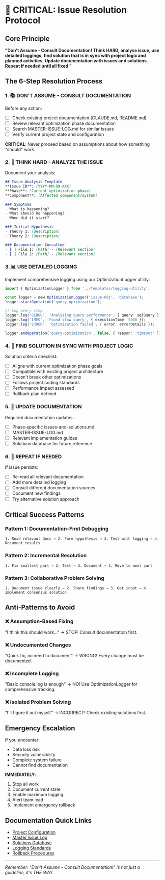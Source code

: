 # 🚨 CRITICAL: Issue Resolution Protocol

## Core Principle
**"Don't Assume - Consult Documentation! Think HARD, analyse issue, use detailed loggings, find solution that is in sync with project logic and planned activities, Update documentation with issues and solutions. Repeat if needed until all fixed."**

## The 6-Step Resolution Process

### 1. 📚 DON'T ASSUME - CONSULT DOCUMENTATION
Before any action:
- [ ] Check existing project documentation (CLAUDE.md, README.md)
- [ ] Review relevant optimization phase documentation
- [ ] Search MASTER-ISSUE-LOG.md for similar issues
- [ ] Verify current project state and configuration

**CRITICAL**: Never proceed based on assumptions about how something "should" work.

### 2. 🧠 THINK HARD - ANALYZE THE ISSUE
Document your analysis:
```markdown
## Issue Analysis Template
**Issue ID**: [YYYY-MM-DD-XXX]
**Phase**: [Current optimization phase]
**Component**: [Affected component/system]

### Symptoms
- What is happening?
- What should be happening?
- When did it start?

### Initial Hypothesis
- Theory 1: [Description]
- Theory 2: [Description]

### Documentation Consulted
- [ ] File 1: [Path] - [Relevant section]
- [ ] File 2: [Path] - [Relevant section]
```

### 3. 📊 USE DETAILED LOGGING
Implement comprehensive logging using our OptimizationLogger utility:
```typescript
import { OptimizationLogger } from '../Templates/logging-utility';

const logger = new OptimizationLogger('issue-001', 'database');
logger.startOperation('query-optimization');

// Log every step
logger.log('DEBUG', 'Analyzing query performance', { query: sqlQuery });
logger.log('INFO', 'Found slow query', { executionTime: 5000 });
logger.log('ERROR', 'Optimization failed', { error: errorDetails });

logger.endOperation('query-optimization', false, { reason: 'timeout' });
```

### 4. 🎯 FIND SOLUTION IN SYNC WITH PROJECT LOGIC
Solution criteria checklist:
- [ ] Aligns with current optimization phase goals
- [ ] Compatible with existing project architecture
- [ ] Doesn't break other optimizations
- [ ] Follows project coding standards
- [ ] Performance impact assessed
- [ ] Rollback plan defined

### 5. 📝 UPDATE DOCUMENTATION
Required documentation updates:
- [ ] Phase-specific issues-and-solutions.md
- [ ] MASTER-ISSUE-LOG.md
- [ ] Relevant implementation guides
- [ ] Solutions database for future reference

### 6. 🔄 REPEAT IF NEEDED
If issue persists:
- [ ] Re-read all relevant documentation
- [ ] Add more detailed logging
- [ ] Consult different documentation sources
- [ ] Document new findings
- [ ] Try alternative solution approach

## Critical Success Patterns

### Pattern 1: Documentation-First Debugging
```
1. Read relevant docs → 2. Form hypothesis → 3. Test with logging → 4. Document results
```

### Pattern 2: Incremental Resolution
```
1. Fix smallest part → 2. Test → 3. Document → 4. Move to next part
```

### Pattern 3: Collaborative Problem Solving
```
1. Document issue clearly → 2. Share findings → 3. Get input → 4. Implement consensus solution
```

## Anti-Patterns to Avoid

### ❌ Assumption-Based Fixing
"I think this should work..." → STOP! Consult documentation first.

### ❌ Undocumented Changes
"Quick fix, no need to document" → WRONG! Every change must be documented.

### ❌ Incomplete Logging
"Basic console.log is enough" → NO! Use OptimizationLogger for comprehensive tracking.

### ❌ Isolated Problem Solving
"I'll figure it out myself" → INCORRECT! Check existing solutions first.

## Emergency Escalation

If you encounter:
- Data loss risk
- Security vulnerability
- Complete system failure
- Cannot find documentation

**IMMEDIATELY**:
1. Stop all work
2. Document current state
3. Enable maximum logging
4. Alert team lead
5. Implement emergency rollback

## Documentation Quick Links

- [Project Configuration](../CLAUDE.md)
- [Master Issue Log](./Issues/MASTER-ISSUE-LOG.md)
- [Solutions Database](./Issues/solutions-database.md)
- [Logging Standards](./Templates/logging-standards.md)
- [Rollback Procedures](./00-Foundation/rollback-procedures.md)

---
*Remember: "Don't Assume - Consult Documentation!" is not just a guideline, it's THE WAY.*